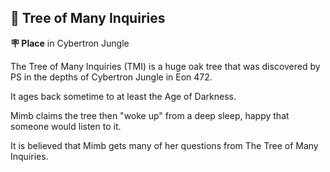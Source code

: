 ## 🌳 Tree of Many Inquiries

**🪧 Place** in Cybertron Jungle

The Tree of Many Inquiries (TMI) is a huge oak tree that was discovered by PS in the depths of Cybertron Jungle in Eon 472.

It ages back sometime to at least the Age of Darkness.

Mimb claims the tree then "woke up" from a deep sleep, happy that someone would listen to it.

It is believed that Mimb gets many of her questions from The Tree of Many Inquiries.

<!---
keywords: ps, cybertron, jungle, tree, many, inquiries, tmi, mimb
aliases: 
-->
